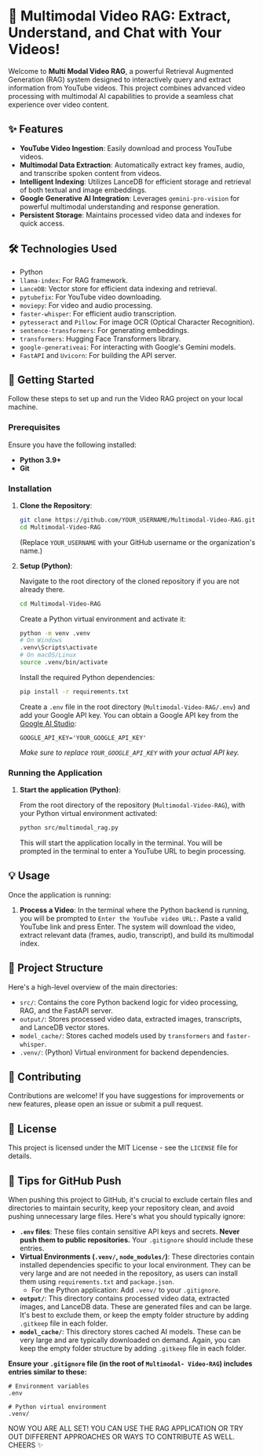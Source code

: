 # 🎥 Multimodal Video RAG: Extract, Understand, and Chat with Your Videos!

Welcome to **Multi Modal Video RAG**, a powerful Retrieval Augmented Generation (RAG) system designed to interactively query and extract information from YouTube videos. This project combines advanced video processing with multimodal AI capabilities to provide a seamless chat experience over video content. 

## ✨ Features

*   **YouTube Video Ingestion**: Easily download and process YouTube videos.
*   **Multimodal Data Extraction**: Automatically extract key frames, audio, and transcribe spoken content from videos.
*   **Intelligent Indexing**: Utilizes LanceDB for efficient storage and retrieval of both textual and image embeddings.
*   **Google Generative AI Integration**: Leverages `gemini-pro-vision` for powerful multimodal understanding and response generation.
*   **Persistent Storage**: Maintains processed video data and indexes for quick access. 

## 🛠️ Technologies Used

*   Python
*   `llama-index`: For RAG framework.
*   `LanceDB`: Vector store for efficient data indexing and retrieval.
*   `pytubefix`: For YouTube video downloading.
*   `moviepy`: For video and audio processing.
*   `faster-whisper`: For efficient audio transcription.
*   `pytesseract` and `Pillow`: For image OCR (Optical Character Recognition).
*   `sentence-transformers`: For generating embeddings.
*   `transformers`: Hugging Face Transformers library.
*   `google-generativeai`: For interacting with Google's Gemini models.
*   `FastAPI` and `Uvicorn`: For building the API server.

## 🚀 Getting Started

Follow these steps to set up and run the Video RAG project on your local machine.

### Prerequisites

Ensure you have the following installed:

*   **Python 3.9+**
*   **Git**

### Installation

1.  **Clone the Repository**:

    ```bash
    git clone https://github.com/YOUR_USERNAME/Multimodal-Video-RAG.git
    cd Multimodal-Video-RAG
    ```
    (Replace `YOUR_USERNAME` with your GitHub username or the organization's name.)

2.  **Setup (Python)**:

    Navigate to the root directory of the cloned repository if you are not already there.

    ```bash
    cd Multimodal-Video-RAG
    ```

    Create a Python virtual environment and activate it:

    ```bash
    python -m venv .venv
    # On Windows
    .venv\Scripts\activate
    # On macOS/Linux
    source .venv/bin/activate
    ```

    Install the required Python dependencies:

    ```bash
    pip install -r requirements.txt
    ```

    Create a `.env` file in the root directory (`Multimodal-Video-RAG/.env`) and add your Google API key. You can obtain a Google API key from the [Google AI Studio](https://aistudio.google.com/): 

    ```
    GOOGLE_API_KEY='YOUR_GOOGLE_API_KEY'
    ```
    *Make sure to replace `YOUR_GOOGLE_API_KEY` with your actual API key.*


### Running the Application

1.  **Start the application (Python)**:

    From the root directory of the repository (`Multimodal-Video-RAG`), with your Python virtual environment activated:

    ```bash
    python src/multimodal_rag.py
    ```
    This will start the application locally in the terminal. You will be prompted in the terminal to enter a YouTube URL to begin processing.

## 💡 Usage

Once the application is running:

1.  **Process a Video**: In the terminal where the Python backend is running, you will be prompted to `Enter the YouTube video URL:`. Paste a valid YouTube link and press Enter. The system will download the video, extract relevant data (frames, audio, transcript), and build its multimodal index.

## 📁 Project Structure

Here's a high-level overview of the main directories:

*   `src/`: Contains the core Python backend logic for video processing, RAG, and the FastAPI server.
*   `output/`: Stores processed video data, extracted images, transcripts, and LanceDB vector stores.
*   `model_cache/`: Stores cached models used by `transformers` and `faster-whisper`.
*   `.venv/`: (Python) Virtual environment for backend dependencies. 

## 🤝 Contributing

Contributions are welcome! If you have suggestions for improvements or new features, please open an issue or submit a pull request.

## 📄 License

This project is licensed under the MIT License - see the `LICENSE` file for details.

## 📌 Tips for GitHub Push

When pushing this project to GitHub, it's crucial to exclude certain files and directories to maintain security, keep your repository clean, and avoid pushing unnecessary large files. Here's what you should typically ignore:

*   **`.env` files**: These files contain sensitive API keys and secrets. **Never push them to public repositories.** Your `.gitignore` should include these entries.
*   **Virtual Environments (`.venv/`, `node_modules/`)**: These directories contain installed dependencies specific to your local environment. They can be very large and are not needed in the repository, as users can install them using `requirements.txt` and `package.json`.
    *   For the Python application: Add `.venv/` to your `.gitignore`.
*   **`output/`**: This directory contains processed video data, extracted images, and LanceDB data. These are generated files and can be large. It's best to exclude them, or keep the empty folder structure by adding `.gitkeep` file in each folder.
*   **`model_cache/`**: This directory stores cached AI models. These can be very large and are typically downloaded on demand. Again, you can keep the empty folder structure by adding `.gitkeep` file in each folder.

**Ensure your `.gitignore` file (in the root of `Multimodal- Video-RAG`) includes entries similar to these:**

```
# Environment variables
.env

# Python virtual environment
.venv/

```

NOW YOU ARE ALL SET! YOU CAN USE THE RAG APPLICATION OR TRY OUT DIFFERENT APPROACHES OR WAYS TO CONTRIBUTE AS WELL. CHEERS ✨
